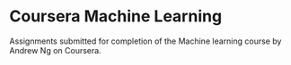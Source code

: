 # Coursera Machine Learning
Assignments submitted for completion of the Machine learning course by Andrew Ng on Coursera.
